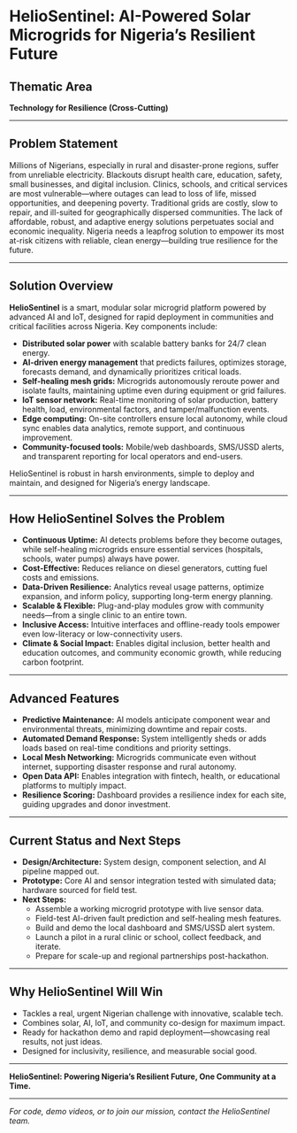 # HelioSentinel: AI-Powered Solar Microgrids for Nigeria’s Resilient Future

## Thematic Area
**Technology for Resilience (Cross-Cutting)**

---

## Problem Statement

Millions of Nigerians, especially in rural and disaster-prone regions, suffer from unreliable electricity. Blackouts disrupt health care, education, safety, small businesses, and digital inclusion. Clinics, schools, and critical services are most vulnerable—where outages can lead to loss of life, missed opportunities, and deepening poverty. Traditional grids are costly, slow to repair, and ill-suited for geographically dispersed communities. The lack of affordable, robust, and adaptive energy solutions perpetuates social and economic inequality. Nigeria needs a leapfrog solution to empower its most at-risk citizens with reliable, clean energy—building true resilience for the future.

---

## Solution Overview

**HelioSentinel** is a smart, modular solar microgrid platform powered by advanced AI and IoT, designed for rapid deployment in communities and critical facilities across Nigeria. Key components include:

- **Distributed solar power** with scalable battery banks for 24/7 clean energy.
- **AI-driven energy management** that predicts failures, optimizes storage, forecasts demand, and dynamically prioritizes critical loads.
- **Self-healing mesh grids:** Microgrids autonomously reroute power and isolate faults, maintaining uptime even during equipment or grid failures.
- **IoT sensor network:** Real-time monitoring of solar production, battery health, load, environmental factors, and tamper/malfunction events.
- **Edge computing:** On-site controllers ensure local autonomy, while cloud sync enables data analytics, remote support, and continuous improvement.
- **Community-focused tools:** Mobile/web dashboards, SMS/USSD alerts, and transparent reporting for local operators and end-users.

HelioSentinel is robust in harsh environments, simple to deploy and maintain, and designed for Nigeria’s energy landscape.

---

## How HelioSentinel Solves the Problem

- **Continuous Uptime:** AI detects problems before they become outages, while self-healing microgrids ensure essential services (hospitals, schools, water pumps) always have power.
- **Cost-Effective:** Reduces reliance on diesel generators, cutting fuel costs and emissions.
- **Data-Driven Resilience:** Analytics reveal usage patterns, optimize expansion, and inform policy, supporting long-term energy planning.
- **Scalable & Flexible:** Plug-and-play modules grow with community needs—from a single clinic to an entire town.
- **Inclusive Access:** Intuitive interfaces and offline-ready tools empower even low-literacy or low-connectivity users.
- **Climate & Social Impact:** Enables digital inclusion, better health and education outcomes, and community economic growth, while reducing carbon footprint.

---

## Advanced Features

- **Predictive Maintenance:** AI models anticipate component wear and environmental threats, minimizing downtime and repair costs.
- **Automated Demand Response:** System intelligently sheds or adds loads based on real-time conditions and priority settings.
- **Local Mesh Networking:** Microgrids communicate even without internet, supporting disaster response and rural autonomy.
- **Open Data API:** Enables integration with fintech, health, or educational platforms to multiply impact.
- **Resilience Scoring:** Dashboard provides a resilience index for each site, guiding upgrades and donor investment.

---

## Current Status and Next Steps

- **Design/Architecture:** System design, component selection, and AI pipeline mapped out.
- **Prototype:** Core AI and sensor integration tested with simulated data; hardware sourced for field test.
- **Next Steps:**
  - Assemble a working microgrid prototype with live sensor data.
  - Field-test AI-driven fault prediction and self-healing mesh features.
  - Build and demo the local dashboard and SMS/USSD alert system.
  - Launch a pilot in a rural clinic or school, collect feedback, and iterate.
  - Prepare for scale-up and regional partnerships post-hackathon.

---

## Why HelioSentinel Will Win

- Tackles a real, urgent Nigerian challenge with innovative, scalable tech.
- Combines solar, AI, IoT, and community co-design for maximum impact.
- Ready for hackathon demo and rapid deployment—showcasing real results, not just ideas.
- Designed for inclusivity, resilience, and measurable social good.

---

**HelioSentinel: Powering Nigeria’s Resilient Future, One Community at a Time.**

---

*For code, demo videos, or to join our mission, contact the HelioSentinel team.*